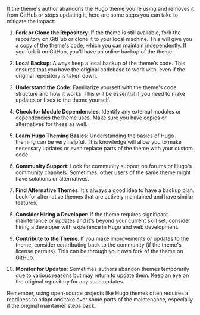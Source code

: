 If the theme's author abandons the Hugo theme you're using and removes it from GitHub or stops updating it, here are some steps you can take to mitigate the impact:

1. **Fork or Clone the Repository**: If the theme is still available, fork the repository on GitHub or clone it to your local machine. This will give you a copy of the theme's code, which you can maintain independently. If you fork it on GitHub, you'll have an online backup of the theme.

2. **Local Backup**: Always keep a local backup of the theme's code. This ensures that you have the original codebase to work with, even if the original repository is taken down.

3. **Understand the Code**: Familiarize yourself with the theme's code structure and how it works. This will be essential if you need to make updates or fixes to the theme yourself.

4. **Check for Module Dependencies**: Identify any external modules or dependencies the theme uses. Make sure you have copies or alternatives for these as well.

5. **Learn Hugo Theming Basics**: Understanding the basics of Hugo theming can be very helpful. This knowledge will allow you to make necessary updates or even replace parts of the theme with your custom code.

6. **Community Support**: Look for community support on forums or Hugo's community channels. Sometimes, other users of the same theme might have solutions or alternatives.

7. **Find Alternative Themes**: It's always a good idea to have a backup plan. Look for alternative themes that are actively maintained and have similar features.

8. **Consider Hiring a Developer**: If the theme requires significant maintenance or updates and it's beyond your current skill set, consider hiring a developer with experience in Hugo and web development.

9. **Contribute to the Theme**: If you make improvements or updates to the theme, consider contributing back to the community (if the theme's license permits). This can be through your own fork of the theme on GitHub.

10. **Monitor for Updates**: Sometimes authors abandon themes temporarily due to various reasons but may return to update them. Keep an eye on the original repository for any such updates.

Remember, using open-source projects like Hugo themes often requires a readiness to adapt and take over some parts of the maintenance, especially if the original maintainer steps back.